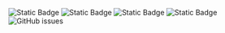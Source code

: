 ![Static Badge](https://img.shields.io/badge/blacklists-60-000000) ![Static Badge](https://img.shields.io/badge/blacklisted-2816149-cc0000) ![Static Badge](https://img.shields.io/badge/whitelisted-2242-00CC00) ![Static Badge](https://img.shields.io/badge/streaming_blacklist-28106-000000) ![GitHub issues](https://img.shields.io/github/issues/fabriziosalmi/blacklists)
